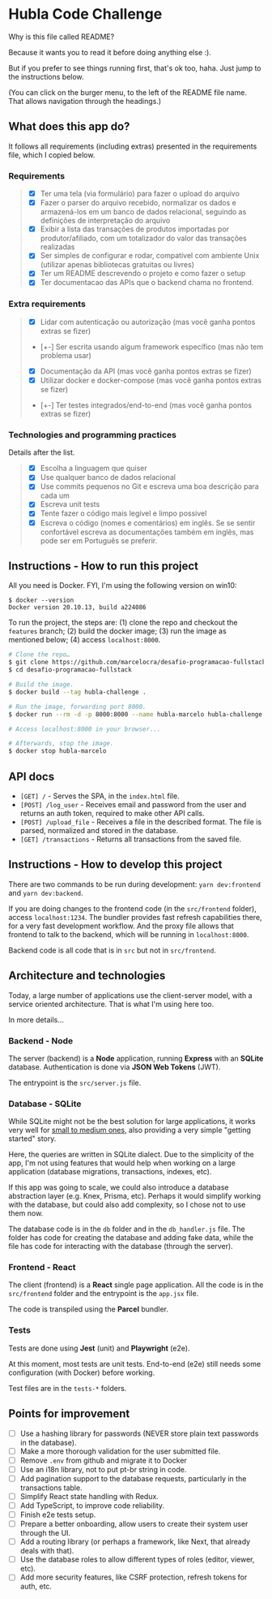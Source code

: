 # Hubla Code Challenge

Why is this file called README?

Because it wants you to read it before doing anything else :).

But if you prefer to see things running first, that's ok too, haha. Just jump to the instructions below.

(You can click on the burger menu, to the left of the README file name. That allows navigation through the headings.)

## What does this app do?

It follows all requirements (including extras) presented in the requirements file, which I copied below.

### Requirements

> - [x] Ter uma tela (via formulário) para fazer o upload do arquivo
> - [x] Fazer o parser do arquivo recebido, normalizar os dados e armazená-los em um banco de dados relacional, seguindo as definições de interpretação do arquivo
> - [x] Exibir a lista das transações de produtos importadas por produtor/afiliado, com um totalizador do valor das transações realizadas
> - [x] Ser simples de configurar e rodar, compatível com ambiente Unix (utilizar apenas bibliotecas gratuitas ou livres)
> - [x] Ter um README descrevendo o projeto e como fazer o setup
> - [x] Ter documentacao das APIs que o backend chama no frontend.

### Extra requirements

> - [x] Lidar com autenticação ou autorização (mas você ganha pontos extras se fizer)
> - [+-] Ser escrita usando algum framework específico (mas não tem problema usar)
> - [x] Documentação da API (mas você ganha pontos extras se fizer)
> - [x] Utilizar docker e docker-compose (mas você ganha pontos extras se fizer)
> - [+-] Ter testes integrados/end-to-end (mas você ganha pontos extras se fizer)

### Technologies and programming practices

Details after the list.

> - [x] Escolha a linguagem que quiser
> - [x] Use qualquer banco de dados relacional
> - [x] Use commits pequenos no Git e escreva uma boa descrição para cada um
> - [x] Escreva unit tests
> - [x] Tente fazer o código mais legível e limpo possivel
> - [x] Escreva o código (nomes e comentários) em inglês. Se se sentir confortável escreva as documentações também em inglês, mas pode ser em Português se preferir.

## Instructions - How to run this project

All you need is Docker. FYI, I'm using the following version on win10:

```
$ docker --version
Docker version 20.10.13, build a224086
```

To run the project, the steps are: (1) clone the repo and checkout the `features` branch; (2) build the docker image; (3) run the image as mentioned below; (4) access `localhost:8000`.

```sh
# Clone the repo…
$ git clone https://github.com/marcelocra/desafio-programacao-fullstack
$ cd desafio-programacao-fullstack

# Build the image.
$ docker build --tag hubla-challenge .

# Run the image, forwarding port 8000.
$ docker run --rm -d -p 8000:8000 --name hubla-marcelo hubla-challenge

# Access localhost:8000 in your browser...

# Afterwards, stop the image.
$ docker stop hubla-marcelo
```

## API docs

- `[GET] /` - Serves the SPA, in the `index.html` file.
- `[POST] /log_user` - Receives email and password from the user and returns an auth token, required to make other API calls.
- `[POST] /upload_file` - Receives a file in the described format. The file is parsed, normalized and stored in the database.
- `[GET] /transactions` - Returns all transactions from the saved file.

## Instructions - How to develop this project

There are two commands to be run during development: `yarn dev:frontend` and `yarn dev:backend`.

If you are doing changes to the frontend code (in the `src/frontend` folder), access `localhost:1234`. The bundler provides fast refresh capabilities there, for a very fast development workflow. And the proxy file allows that frontend to talk to the backend, which will be running in `localhost:8000`.

Backend code is all code that is in `src` but not in `src/frontend`.

## Architecture and technologies

Today, a large number of applications use the client-server model, with a service oriented architecture. That is what I'm using here too.

In more details…

### Backend - Node

The server (backend) is a **Node** application, running **Express** with an **SQLite** database. Authentication is done via **JSON Web Tokens** (JWT).

The entrypoint is the `src/server.js` file.

### Database - SQLite

While SQLite might not be the best solution for large applications, it works very well for [small to medium ones](https://www.sqlite.org/whentouse.html#website), also providing a very simple "getting started" story.

Here, the queries are written in SQLite dialect. Due to the simplicity of the app, I'm not using features that would help when working on a large application (database migrations, transactions, indexes, etc).

If this app was going to scale, we could also introduce a database abstraction layer (e.g. Knex, Prisma, etc). Perhaps it would simplify working with the database, but could also add complexity, so I chose not to use them now.

The database code is in the `db` folder and in the `db_handler.js` file. The folder has code for creating the database and adding fake data, while the file has code for interacting with the database (through the server).

### Frontend - React

The client (frontend) is a **React** single page application. All the code is in the `src/frontend` folder and the entrypoint is the `app.jsx` file.

The code is transpiled using the **Parcel** bundler.

### Tests

Tests are done using **Jest** (unit) and **Playwright** (e2e).

At this moment, most tests are unit tests. End-to-end (e2e) still needs some configuration (with Docker) before working.

Test files are in the `tests-*` folders.

## Points for improvement

- [ ] Use a hashing library for passwords (NEVER store plain text passwords in the database).
- [ ] Make a more thorough validation for the user submitted file.
- [ ] Remove `.env` from github and migrate it to Docker
- [ ] Use an i18n library, not to put pt-br string in code.
- [ ] Add pagination support to the database requests, particularly in the transactions table.
- [ ] Simplify React state handling with Redux.
- [ ] Add TypeScript, to improve code reliability.
- [ ] Finish e2e tests setup.
- [ ] Prepare a better onboarding, allow users to create their system user through the UI.
- [ ] Add a routing library (or perhaps a framework, like Next, that already deals with that).
- [ ] Use the database roles to allow different types of roles (editor, viewer, etc).
- [ ] Add more security features, like CSRF protection, refresh tokens for auth, etc.